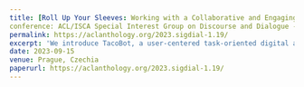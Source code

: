 ```yaml
---
title: [Roll Up Your Sleeves: Working with a Collaborative and Engaging Task Oriented Dialogue System
conference: ACL/ISCA Special Interest Group on Discourse and Dialogue - SIGDIAL 2023](https://aclanthology.org/2023.sigdial-1.19/)
permalink: https://aclanthology.org/2023.sigdial-1.19/
excerpt: 'We introduce TacoBot, a user-centered task-oriented digital assistant designed to guide users through complex real-world tasks with multiple steps. Covering a wide range of cooking and how-to tasks, we aim to deliver a collaborative and engaging dialogue experience. Equipped with language understanding, dialogue management, and response generation components supported by a robust search engine, TacoBot ensures efficient task assistance.'
date: 2023-09-15
venue: Prague, Czechia
paperurl: https://aclanthology.org/2023.sigdial-1.19/
---
```

